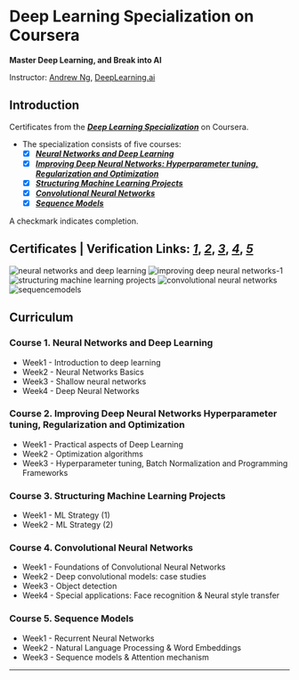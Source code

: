 # Deep Learning Specialization on Coursera 
**Master Deep Learning, and Break into AI**


Instructor: [Andrew Ng](http://www.andrewng.org/), [DeepLearning.ai](https://www.deeplearning.ai/deep-learning-specialization/)

## Introduction

Certificates from the [***Deep Learning Specialization***](https://www.coursera.org/specializations/deep-learning) on Coursera.

* The specialization consists of five courses:  
    + [x] [***Neural Networks and Deep Learning***](https://www.coursera.org/learn/neural-networks-deep-learning/home/welcome)  
    + [x] [***Improving Deep Neural Networks: Hyperparameter tuning, Regularization and Optimization***](https://www.coursera.org/learn/deep-neural-network/home/welcome) 
    + [x] [***Structuring Machine Learning Projects***](https://www.coursera.org/learn/machine-learning-projects/home/welcome)
    + [x] [***Convolutional Neural Networks***](https://www.coursera.org/learn/convolutional-neural-networks)
    + [x] [***Sequence Models***](https://www.coursera.org/learn/nlp-sequence-models)

A checkmark indicates completion.


## Certificates  | Verification Links: [***1***](https://www.coursera.org/account/accomplishments/verify/NWN3GZCRCJCT), [***2***](https://www.coursera.org/account/accomplishments/verify/DNKACBM75WFK), [***3***](https://www.coursera.org/account/accomplishments/verify/KUDYWPH8CZH2), [***4***](https://www.coursera.org/account/accomplishments/verify/M2APEXPHC5VK), [***5***](https://www.coursera.org/account/accomplishments/verify/85XEBJHEQE34)

![neural networks and deep learning](https://user-images.githubusercontent.com/42754056/46041754-2ff7b800-c0d9-11e8-9c25-503031bfa90a.png)
![improving deep neural networks-1](https://user-images.githubusercontent.com/42754056/46635508-5a566600-cb1a-11e8-8f94-fff9dc64b890.png)
![structuring machine learning projects](https://user-images.githubusercontent.com/42754056/47733488-5065e580-dc36-11e8-9d93-8f976dafd55f.png)
![convolutional neural networks](https://user-images.githubusercontent.com/42754056/48983924-950c6180-f0ba-11e8-9364-1c6d386c574c.png)
![sequencemodels](https://user-images.githubusercontent.com/42754056/50314633-30ec7b80-0475-11e9-87af-ed48fe7901e1.png)

## Curriculum

### Course 1. Neural Networks and Deep Learning
* Week1 - Introduction to deep learning
* Week2 - Neural Networks Basics
* Week3 - Shallow neural networks
* Week4 - Deep Neural Networks

### Course 2. Improving Deep Neural Networks Hyperparameter tuning, Regularization and Optimization
* Week1 - Practical aspects of Deep Learning
* Week2 - Optimization algorithms
* Week3 - Hyperparameter tuning, Batch Normalization and Programming Frameworks

### Course 3. Structuring Machine Learning Projects
* Week1 - ML Strategy (1)
* Week2 - ML Strategy (2)
         
 ### Course 4. Convolutional Neural Networks
 * Week1 - Foundations of Convolutional Neural Networks
 * Week2 - Deep convolutional models: case studies
 * Week3 - Object detection
 * Week4 - Special applications: Face recognition & Neural style transfer
 
 ### Course 5. Sequence Models
 * Week1 - Recurrent Neural Networks
 * Week2 - Natural Language Processing & Word Embeddings
 * Week3 - Sequence models & Attention mechanism

---
